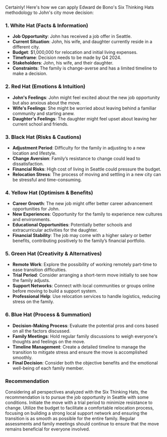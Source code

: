 Certainly! Here's how we can apply Edward de Bono's Six Thinking Hats methodology to John's city move decision:

### 1. White Hat (Facts & Information)
- **Job Opportunity**: John has received a job offer in Seattle.
- **Current Situation**: John, his wife, and daughter currently reside in a different city.
- **Budget**: $1,000,000 for relocation and initial living expenses.
- **Timeframe**: Decision needs to be made by Q4 2024.
- **Stakeholders**: John, his wife, and their daughter.
- **Constraints**: The family is change-averse and has a limited timeline to make a decision.

### 2. Red Hat (Emotions & Intuition)
- **John's Feelings**: John might feel excited about the new job opportunity but also anxious about the move.
- **Wife's Feelings**: She might be worried about leaving behind a familiar community and starting anew.
- **Daughter's Feelings**: The daughter might feel upset about leaving her current school and friends.

### 3. Black Hat (Risks & Cautions)
- **Adjustment Period**: Difficulty for the family in adjusting to a new location and lifestyle.
- **Change Aversion**: Family’s resistance to change could lead to dissatisfaction.
- **Financial Risks**: High cost of living in Seattle could pressure the budget.
- **Relocation Stress**: The process of moving and settling in a new city can be stressful and time-consuming.

### 4. Yellow Hat (Optimism & Benefits)
- **Career Growth**: The new job might offer better career advancement opportunities for John.
- **New Experiences**: Opportunity for the family to experience new cultures and environments.
- **Educational Opportunities**: Potentially better schools and extracurricular activities for the daughter.
- **Financial Stability**: The job may come with a higher salary or better benefits, contributing positively to the family’s financial portfolio.

### 5. Green Hat (Creativity & Alternatives)
- **Remote Work**: Explore the possibility of working remotely part-time to ease transition difficulties.
- **Trial Period**: Consider arranging a short-term move initially to see how the family adjusts.
- **Support Networks**: Connect with local communities or groups online before moving to build a support system.
- **Professional Help**: Use relocation services to handle logistics, reducing stress on the family.

### 6. Blue Hat (Process & Summation)
- **Decision-Making Process**: Evaluate the potential pros and cons based on all the factors discussed. 
- **Family Meetings**: Hold regular family discussions to weigh everyone's thoughts and feelings on the move.
- **Timeline Management**: Create a detailed timeline to manage the transition to mitigate stress and ensure the move is accomplished smoothly.
- **Final Decision**: Consider both the objective benefits and the emotional well-being of each family member.

### Recommendation
Considering all perspectives analyzed with the Six Thinking Hats, the recommendation is to pursue the job opportunity in Seattle with some conditions. Initiate the move with a trial period to minimize resistance to change. Utilize the budget to facilitate a comfortable relocation process, focusing on building a strong local support network and ensuring the transition is as smooth as possible for the entire family. Regular assessments and family meetings should continue to ensure that the move remains beneficial for everyone involved.